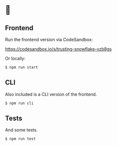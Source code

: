 # 🤖

## Frontend

Run the frontend version via CodeSandbox:

https://codesandbox.io/s/trusting-snowflake-vzb8gs

Or locally:

```bash
$ npm run start
```

## CLI

Also included is a CLI version of the frontend.

```bash
$ npm run cli
```

## Tests

And some tests.

```bash
$ npm run test
```
